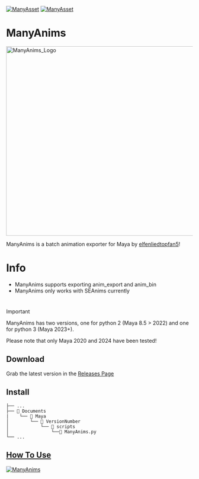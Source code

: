 [![ManyAsset](https://img.shields.io/discord/585171589750849538?color=%23FF8711&label=ManyAsset&logo=discord&logoColor=%23FFFFFF)](https://discord.gg/v2TWkeR)
[![ManyAsset](https://img.shields.io/youtube/channel/subscribers/UCQLUoUspSxbTKnhfc6ox03w?style=flat&logo=youtube&label=ManyAsset&color=fb0335
)](https://www.youtube.com/@ManyAsset)

# ManyAnims
<img width="2500" height="512" alt="ManyAnims_Logo" src="https://github.com/user-attachments/assets/84fa9111-1a69-45e7-af82-a8e3b9b8be8f" />

ManyAnims is a batch animation exporter for Maya by [elfenliedtopfan5](https://github.com/elfenliedtopfan5)!

# Info
- ManyAnims supports exporting anim_export and anim_bin
- ManyAnims only works with SEAnims currently
#

> [!IMPORTANT]
> ManyAnims has two versions, one for python 2 (Maya 8.5 > 2022) and one for python 3 (Maya 2023+).
> 
> Please note that only Maya 2020 and 2024 have been tested!

## Download

Grab the latest version in the [Releases Page](https://github.com/ManyAsset/ManyAnims/releases)

## Install
```
├── ...
├── 📁 Documents
|    └── 📁 Maya
│        └── 📁 VersionNumber
│            └── 📁 scripts
│                └──📜 ManyAnims.py 
└── ...
```

## [How To Use](https://youtu.be/db6RyGAgsdM) 
[![ManyAnims](https://github.com/user-attachments/assets/9dffc9ab-a4bf-4aa7-82cb-9e9ef419bbb4)](https://youtu.be/db6RyGAgsdM)

